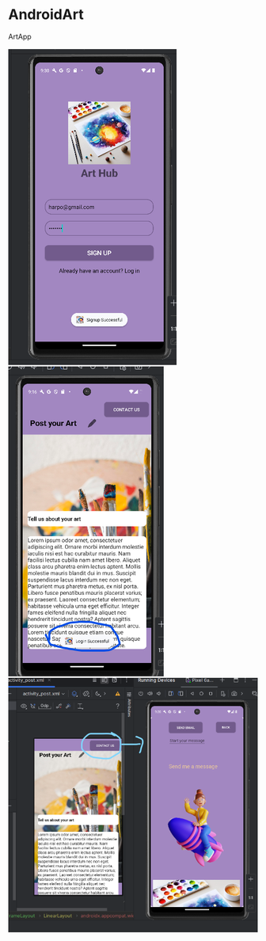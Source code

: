 # AndroidArt
 ArtApp<br/> 
 <br/>
![alt text](signup-successtoat.png)  ![alt text](loginSuccess.png)
<br/>  ![alt text](contactBtn.png)
